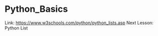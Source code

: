 # Python_Basics

Link: <https://www.w3schools.com/python/python_lists.asp>
Next Lesson: Python List
